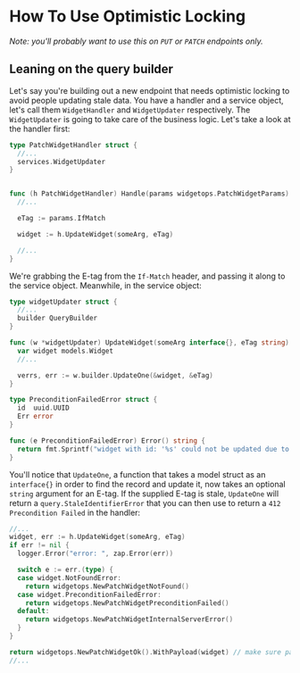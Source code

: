 # How To Use Optimistic Locking

*Note: you'll probably want to use this on `PUT` or `PATCH` endpoints only.*

## Leaning on the query builder

Let's say you're building out a new endpoint that needs optimistic locking to avoid people updating stale data. You have a handler and a service object, let's call them `WidgetHandler` and `WidgetUpdater` respectively. The `WidgetUpdater` is going to take care of the business logic. Let's take a look at the handler first:

```go
type PatchWidgetHandler struct {
  //...
  services.WidgetUpdater
}


func (h PatchWidgetHandler) Handle(params widgetops.PatchWidgetParams) middleware.Responder {
  //...

  eTag := params.IfMatch

  widget := h.UpdateWidget(someArg, eTag)

  //...
}
```

We're grabbing the E-tag from the `If-Match` header, and passing it along to the
service object. Meanwhile, in the service object:

```go
type widgetUpdater struct {
  //...
  builder QueryBuilder
}

func (w *widgetUpdater) UpdateWidget(someArg interface{}, eTag string) {
  var widget models.Widget
  //...

  verrs, err := w.builder.UpdateOne(&widget, &eTag)
}

type PreconditionFailedError struct {
  id  uuid.UUID
  Err error
}

func (e PreconditionFailedError) Error() string {
  return fmt.Sprintf("widget with id: '%s' could not be updated due to the record being stale", e.id.String())
}
```

You'll notice that `UpdateOne`, a function that takes a model struct as an
`interface{}` in order to find the record and update it, now takes an optional
`string` argument for an E-tag. If the supplied E-tag is stale, `UpdateOne` will
return a `query.StaleIdentifierError` that you can then use to return a `412
Precondition Failed` in the handler:

```go
//...
widget, err := h.UpdateWidget(someArg, eTag)
if err != nil {
  logger.Error("error: ", zap.Error(err))

  switch e := err.(type) {
  case widget.NotFoundError:
    return widgetops.NewPatchWidgetNotFound()
  case widget.PreconditionFailedError:
    return widgetops.NewPatchWidgetPreconditionFailed()
  default:
    return widgetops.NewPatchWidgetInternalServerError()
  }
}

return widgetops.NewPatchWidgetOk().WithPayload(widget) // make sure payload includes updated E-tag.
//...
```
